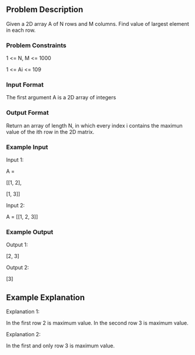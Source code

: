 ## Problem Description

Given a 2D array A of N rows and M columns. Find value of largest element in each row.


### Problem Constraints

1 <= N, M <= 1000

1 <= Ai <= 109


### Input Format

The first argument A is a 2D array of integers


### Output Format

Return an array of length N, in which every index i contains the maximun value of the ith row in the 2D matrix.


### Example Input

Input 1:

A = 

[[1, 2], 

[1, 3]]

Input 2:

A = [[1, 2, 3]]


### Example Output

Output 1:

[2, 3]

Output 2:

[3]


## Example Explanation

Explanation 1:

In the first row 2 is maximum value.
In the second row 3 is maximum value.

Explanation 2:

In the first and only row 3 is maximum value.
